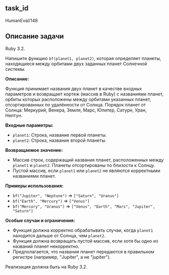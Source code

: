 ## task_id
HumanEval/148

## Описание задачи
Ruby 3.2.

Напишите функцию `bf(planet1, planet2)`, которая определяет планеты, находящиеся между орбитами двух заданных планет Солнечной системы.

**Описание:**

Функция принимает названия двух планет в качестве входных параметров и возвращает кортеж (массив в Ruby) с названиями планет, орбиты которых расположены между орбитами указанных планет, отсортированных по удалённости от Солнца.  Порядок планет от Солнца: Меркурий, Венера, Земля, Марс, Юпитер, Сатурн, Уран, Нептун.

**Входные параметры:**

* `planet1`: Строка, название первой планеты.
* `planet2`: Строка, название второй планеты.

**Возвращаемое значение:**

* Массив строк, содержащий названия планет, расположенных между `planet1` и `planet2`. Планеты отсортированы по близости к Солнцу.
* Пустой массив, если `planet1` или `planet2` не являются корректными названиями планет.


**Примеры использования:**

* `bf("Jupiter", "Neptune")` => `["Saturn", "Uranus"]`
* `bf("Earth", "Mercury")` => `["Venus"]`
* `bf("Mercury", "Uranus")` => `["Venus", "Earth", "Mars", "Jupiter", "Saturn"]`


**Особые случаи и ограничения:**

* Функция должна корректно обрабатывать случаи, когда `planet1` находится дальше от Солнца, чем `planet2`.
* Функция должна возвращать пустой массив, если хотя бы одно из названий планет некорректно.
*  Предполагается, что названия планет передаются в правильном регистре (например, "Jupiter", а не "jupiter").


Реализация должна быть на Ruby 3.2.

